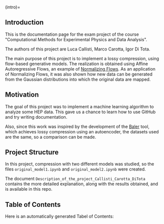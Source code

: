 (intro)=
## Introduction

This is the documentation page for the exam project of the course "Computational Methods for Experimental Physics and Data Analysis".

The authors of this project are Luca Callisti, Marco Carotta, Igor Di Tota.

The main purpose of this project is to implement a lossy compression, using flow-based generative models.
The realization is obtained using Affine Autoregressive Flows, an example of [Normalizing Flows](https://arxiv.org/abs/1912.02762). As an application of Normalizing Flows, it was also shown how new data can be generated from the Gaussian distributions into which the original data are mapped.

## Motivation

The goal of this project was to implement a machine learning algorithm to analyze some HEP data. This gave us a chance to learn how to use GitHub and try writing documentation.

Also, since this work was inspired by the development of the [Baler](https://arxiv.org/abs/2305.02283) tool, which achieves lossy compression using an autoencoder, the datasets used are the same, so a comparison can be made.

## Project Structure

In this project, compression with two different models was studied, so the files `original_model1.ipynb` and `original_model2.ipynb` were created.

The document `Description_of_the_project_Callisti_Carotta_DiTota` contains the more detailed explanation, along with the results obtained, and is available in this repo.

 ## Table of Contents

 Here is an automatically generated Tabel of Contents:

 ```{tableofcontents}
 ```

 [github]: https://github.com/readthedocs-examples/example-jupyter-book/ "GitHub source code repository for the example project"
 [tutorial]: https://docs.readthedocs.io/en/stable/tutorial/index.html "Official Read the Docs Tutorial"
 [jb-docs]: https://jupyterbook.org/en/stable/ "Official Jupyter Book documentation"
